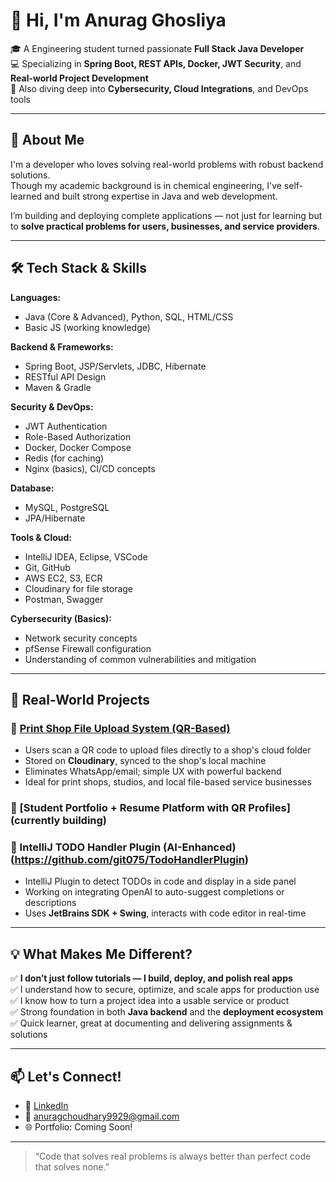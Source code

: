 # 👋 Hi, I'm Anurag Ghosliya

🎓 A Engineering student turned passionate **Full Stack Java Developer**  
💻 Specializing in **Spring Boot, REST APIs, Docker, JWT Security**, and **Real-world Project Development**  
🔐 Also diving deep into **Cybersecurity, Cloud Integrations**, and DevOps tools

---

## 💼 About Me

I'm a developer who loves solving real-world problems with robust backend solutions.  
Though my academic background is in chemical engineering, I've self-learned and built strong expertise in Java and web development.

I’m building and deploying complete applications — not just for learning but to **solve practical problems for users, businesses, and service providers**.

---

## 🛠️ Tech Stack & Skills

**Languages:**  
- Java (Core & Advanced), Python, SQL, HTML/CSS  
- Basic JS (working knowledge)

**Backend & Frameworks:**  
- Spring Boot, JSP/Servlets, JDBC, Hibernate  
- RESTful API Design  
- Maven & Gradle

**Security & DevOps:**  
- JWT Authentication  
- Role-Based Authorization  
- Docker, Docker Compose  
- Redis (for caching)  
- Nginx (basics), CI/CD concepts

**Database:**  
- MySQL, PostgreSQL  
- JPA/Hibernate

**Tools & Cloud:**  
- IntelliJ IDEA, Eclipse, VSCode  
- Git, GitHub  
- AWS EC2, S3, ECR  
- Cloudinary for file storage  
- Postman, Swagger

**Cybersecurity (Basics):**  
- Network security concepts  
- pfSense Firewall configuration  
- Understanding of common vulnerabilities and mitigation

---

## 🚀 Real-World Projects

### 🔹 [Print Shop File Upload System (QR-Based)](https://github.com/git075/FileUploadSystem)
- Users scan a QR code to upload files directly to a shop's cloud folder
- Stored on **Cloudinary**, synced to the shop's local machine
- Eliminates WhatsApp/email; simple UX with powerful backend
- Ideal for print shops, studios, and local file-based service businesses

### 🔹 [Student Portfolio + Resume Platform with QR Profiles](currently building)

### 🔹 IntelliJ TODO Handler Plugin (AI-Enhanced)(https://github.com/git075/TodoHandlerPlugin)
- IntelliJ Plugin to detect TODOs in code and display in a side panel
- Working on integrating OpenAI to auto-suggest completions or descriptions
- Uses **JetBrains SDK + Swing**, interacts with code editor in real-time

---

## 💡 What Makes Me Different?

✅ **I don’t just follow tutorials — I build, deploy, and polish real apps**  
✅ I understand how to secure, optimize, and scale apps for production use  
✅ I know how to turn a project idea into a usable service or product  
✅ Strong foundation in both **Java backend** and the **deployment ecosystem**  
✅ Quick learner, great at documenting and delivering assignments & solutions  

---


## 📫 Let's Connect!

- 🔗 [LinkedIn](https://www.linkedin.com/in/anurag-ghosliya-java)
- 📧 anuragchoudhary9929@gmail.com
- 🌐 Portfolio: Coming Soon!

---

> “Code that solves real problems is always better than perfect code that solves none.”

